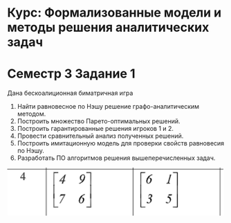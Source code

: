 # Курс: Формализованные модели и методы решения аналитических задач

# Семестр 3 Задание 1


Дана бескоалиционная биматричная игра
1.	Найти равновесное по Нэшу решение графо-аналитическим методом.
2.	Построить множество Парето-оптимальных решений.
3.	Построить гарантированные решения игроков 1 и 2.
4.	Провести сравнительный анализ полученных решений.
5.	Построить имитационную модель для проверки свойств равновесия по Нэшу.
6.	Разработать ПО алгоритмов решения вышеперечисленных задач.

![img.png](img.png)


